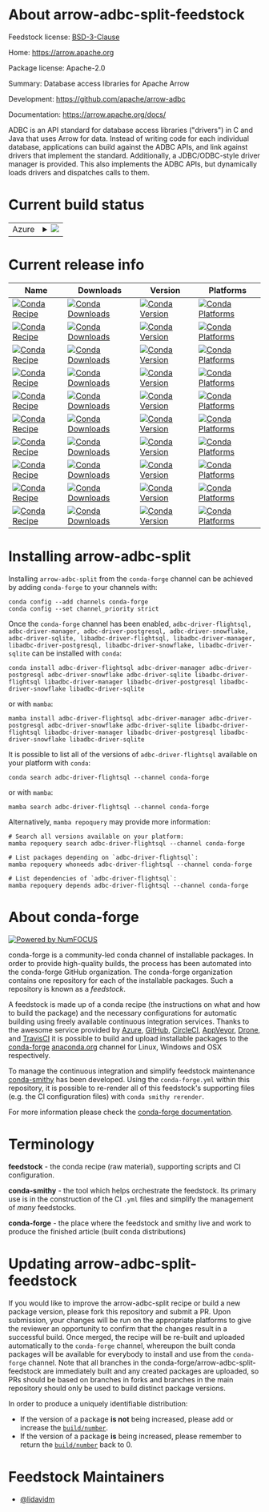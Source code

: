 About arrow-adbc-split-feedstock
================================

Feedstock license: [BSD-3-Clause](https://github.com/conda-forge/arrow-adbc-split-feedstock/blob/main/LICENSE.txt)

Home: https://arrow.apache.org

Package license: Apache-2.0

Summary: Database access libraries for Apache Arrow

Development: https://github.com/apache/arrow-adbc

Documentation: https://arrow.apache.org/docs/

ADBC is an API standard for database access libraries ("drivers")
in C and Java that uses Arrow for data. Instead of writing code
for each individual database, applications can build against the
ADBC APIs, and link against drivers that implement the
standard. Additionally, a JDBC/ODBC-style driver manager is
provided. This also implements the ADBC APIs, but dynamically
loads drivers and dispatches calls to them.


Current build status
====================


<table>
    
  <tr>
    <td>Azure</td>
    <td>
      <details>
        <summary>
          <a href="https://dev.azure.com/conda-forge/feedstock-builds/_build/latest?definitionId=18715&branchName=main">
            <img src="https://dev.azure.com/conda-forge/feedstock-builds/_apis/build/status/arrow-adbc-split-feedstock?branchName=main">
          </a>
        </summary>
        <table>
          <thead><tr><th>Variant</th><th>Status</th></tr></thead>
          <tbody><tr>
              <td>linux_64_python3.10.____cpython</td>
              <td>
                <a href="https://dev.azure.com/conda-forge/feedstock-builds/_build/latest?definitionId=18715&branchName=main">
                  <img src="https://dev.azure.com/conda-forge/feedstock-builds/_apis/build/status/arrow-adbc-split-feedstock?branchName=main&jobName=linux&configuration=linux%20linux_64_python3.10.____cpython" alt="variant">
                </a>
              </td>
            </tr><tr>
              <td>linux_64_python3.11.____cpython</td>
              <td>
                <a href="https://dev.azure.com/conda-forge/feedstock-builds/_build/latest?definitionId=18715&branchName=main">
                  <img src="https://dev.azure.com/conda-forge/feedstock-builds/_apis/build/status/arrow-adbc-split-feedstock?branchName=main&jobName=linux&configuration=linux%20linux_64_python3.11.____cpython" alt="variant">
                </a>
              </td>
            </tr><tr>
              <td>linux_64_python3.12.____cpython</td>
              <td>
                <a href="https://dev.azure.com/conda-forge/feedstock-builds/_build/latest?definitionId=18715&branchName=main">
                  <img src="https://dev.azure.com/conda-forge/feedstock-builds/_apis/build/status/arrow-adbc-split-feedstock?branchName=main&jobName=linux&configuration=linux%20linux_64_python3.12.____cpython" alt="variant">
                </a>
              </td>
            </tr><tr>
              <td>linux_64_python3.9.____cpython</td>
              <td>
                <a href="https://dev.azure.com/conda-forge/feedstock-builds/_build/latest?definitionId=18715&branchName=main">
                  <img src="https://dev.azure.com/conda-forge/feedstock-builds/_apis/build/status/arrow-adbc-split-feedstock?branchName=main&jobName=linux&configuration=linux%20linux_64_python3.9.____cpython" alt="variant">
                </a>
              </td>
            </tr><tr>
              <td>linux_aarch64_python3.10.____cpython</td>
              <td>
                <a href="https://dev.azure.com/conda-forge/feedstock-builds/_build/latest?definitionId=18715&branchName=main">
                  <img src="https://dev.azure.com/conda-forge/feedstock-builds/_apis/build/status/arrow-adbc-split-feedstock?branchName=main&jobName=linux&configuration=linux%20linux_aarch64_python3.10.____cpython" alt="variant">
                </a>
              </td>
            </tr><tr>
              <td>linux_aarch64_python3.11.____cpython</td>
              <td>
                <a href="https://dev.azure.com/conda-forge/feedstock-builds/_build/latest?definitionId=18715&branchName=main">
                  <img src="https://dev.azure.com/conda-forge/feedstock-builds/_apis/build/status/arrow-adbc-split-feedstock?branchName=main&jobName=linux&configuration=linux%20linux_aarch64_python3.11.____cpython" alt="variant">
                </a>
              </td>
            </tr><tr>
              <td>linux_aarch64_python3.12.____cpython</td>
              <td>
                <a href="https://dev.azure.com/conda-forge/feedstock-builds/_build/latest?definitionId=18715&branchName=main">
                  <img src="https://dev.azure.com/conda-forge/feedstock-builds/_apis/build/status/arrow-adbc-split-feedstock?branchName=main&jobName=linux&configuration=linux%20linux_aarch64_python3.12.____cpython" alt="variant">
                </a>
              </td>
            </tr><tr>
              <td>linux_aarch64_python3.9.____cpython</td>
              <td>
                <a href="https://dev.azure.com/conda-forge/feedstock-builds/_build/latest?definitionId=18715&branchName=main">
                  <img src="https://dev.azure.com/conda-forge/feedstock-builds/_apis/build/status/arrow-adbc-split-feedstock?branchName=main&jobName=linux&configuration=linux%20linux_aarch64_python3.9.____cpython" alt="variant">
                </a>
              </td>
            </tr><tr>
              <td>osx_64_python3.10.____cpython</td>
              <td>
                <a href="https://dev.azure.com/conda-forge/feedstock-builds/_build/latest?definitionId=18715&branchName=main">
                  <img src="https://dev.azure.com/conda-forge/feedstock-builds/_apis/build/status/arrow-adbc-split-feedstock?branchName=main&jobName=osx&configuration=osx%20osx_64_python3.10.____cpython" alt="variant">
                </a>
              </td>
            </tr><tr>
              <td>osx_64_python3.11.____cpython</td>
              <td>
                <a href="https://dev.azure.com/conda-forge/feedstock-builds/_build/latest?definitionId=18715&branchName=main">
                  <img src="https://dev.azure.com/conda-forge/feedstock-builds/_apis/build/status/arrow-adbc-split-feedstock?branchName=main&jobName=osx&configuration=osx%20osx_64_python3.11.____cpython" alt="variant">
                </a>
              </td>
            </tr><tr>
              <td>osx_64_python3.12.____cpython</td>
              <td>
                <a href="https://dev.azure.com/conda-forge/feedstock-builds/_build/latest?definitionId=18715&branchName=main">
                  <img src="https://dev.azure.com/conda-forge/feedstock-builds/_apis/build/status/arrow-adbc-split-feedstock?branchName=main&jobName=osx&configuration=osx%20osx_64_python3.12.____cpython" alt="variant">
                </a>
              </td>
            </tr><tr>
              <td>osx_64_python3.9.____cpython</td>
              <td>
                <a href="https://dev.azure.com/conda-forge/feedstock-builds/_build/latest?definitionId=18715&branchName=main">
                  <img src="https://dev.azure.com/conda-forge/feedstock-builds/_apis/build/status/arrow-adbc-split-feedstock?branchName=main&jobName=osx&configuration=osx%20osx_64_python3.9.____cpython" alt="variant">
                </a>
              </td>
            </tr><tr>
              <td>osx_arm64_python3.10.____cpython</td>
              <td>
                <a href="https://dev.azure.com/conda-forge/feedstock-builds/_build/latest?definitionId=18715&branchName=main">
                  <img src="https://dev.azure.com/conda-forge/feedstock-builds/_apis/build/status/arrow-adbc-split-feedstock?branchName=main&jobName=osx&configuration=osx%20osx_arm64_python3.10.____cpython" alt="variant">
                </a>
              </td>
            </tr><tr>
              <td>osx_arm64_python3.11.____cpython</td>
              <td>
                <a href="https://dev.azure.com/conda-forge/feedstock-builds/_build/latest?definitionId=18715&branchName=main">
                  <img src="https://dev.azure.com/conda-forge/feedstock-builds/_apis/build/status/arrow-adbc-split-feedstock?branchName=main&jobName=osx&configuration=osx%20osx_arm64_python3.11.____cpython" alt="variant">
                </a>
              </td>
            </tr><tr>
              <td>osx_arm64_python3.12.____cpython</td>
              <td>
                <a href="https://dev.azure.com/conda-forge/feedstock-builds/_build/latest?definitionId=18715&branchName=main">
                  <img src="https://dev.azure.com/conda-forge/feedstock-builds/_apis/build/status/arrow-adbc-split-feedstock?branchName=main&jobName=osx&configuration=osx%20osx_arm64_python3.12.____cpython" alt="variant">
                </a>
              </td>
            </tr><tr>
              <td>osx_arm64_python3.9.____cpython</td>
              <td>
                <a href="https://dev.azure.com/conda-forge/feedstock-builds/_build/latest?definitionId=18715&branchName=main">
                  <img src="https://dev.azure.com/conda-forge/feedstock-builds/_apis/build/status/arrow-adbc-split-feedstock?branchName=main&jobName=osx&configuration=osx%20osx_arm64_python3.9.____cpython" alt="variant">
                </a>
              </td>
            </tr>
          </tbody>
        </table>
      </details>
    </td>
  </tr>
</table>

Current release info
====================

| Name | Downloads | Version | Platforms |
| --- | --- | --- | --- |
| [![Conda Recipe](https://img.shields.io/badge/recipe-adbc--driver--flightsql-green.svg)](https://anaconda.org/conda-forge/adbc-driver-flightsql) | [![Conda Downloads](https://img.shields.io/conda/dn/conda-forge/adbc-driver-flightsql.svg)](https://anaconda.org/conda-forge/adbc-driver-flightsql) | [![Conda Version](https://img.shields.io/conda/vn/conda-forge/adbc-driver-flightsql.svg)](https://anaconda.org/conda-forge/adbc-driver-flightsql) | [![Conda Platforms](https://img.shields.io/conda/pn/conda-forge/adbc-driver-flightsql.svg)](https://anaconda.org/conda-forge/adbc-driver-flightsql) |
| [![Conda Recipe](https://img.shields.io/badge/recipe-adbc--driver--manager-green.svg)](https://anaconda.org/conda-forge/adbc-driver-manager) | [![Conda Downloads](https://img.shields.io/conda/dn/conda-forge/adbc-driver-manager.svg)](https://anaconda.org/conda-forge/adbc-driver-manager) | [![Conda Version](https://img.shields.io/conda/vn/conda-forge/adbc-driver-manager.svg)](https://anaconda.org/conda-forge/adbc-driver-manager) | [![Conda Platforms](https://img.shields.io/conda/pn/conda-forge/adbc-driver-manager.svg)](https://anaconda.org/conda-forge/adbc-driver-manager) |
| [![Conda Recipe](https://img.shields.io/badge/recipe-adbc--driver--postgresql-green.svg)](https://anaconda.org/conda-forge/adbc-driver-postgresql) | [![Conda Downloads](https://img.shields.io/conda/dn/conda-forge/adbc-driver-postgresql.svg)](https://anaconda.org/conda-forge/adbc-driver-postgresql) | [![Conda Version](https://img.shields.io/conda/vn/conda-forge/adbc-driver-postgresql.svg)](https://anaconda.org/conda-forge/adbc-driver-postgresql) | [![Conda Platforms](https://img.shields.io/conda/pn/conda-forge/adbc-driver-postgresql.svg)](https://anaconda.org/conda-forge/adbc-driver-postgresql) |
| [![Conda Recipe](https://img.shields.io/badge/recipe-adbc--driver--snowflake-green.svg)](https://anaconda.org/conda-forge/adbc-driver-snowflake) | [![Conda Downloads](https://img.shields.io/conda/dn/conda-forge/adbc-driver-snowflake.svg)](https://anaconda.org/conda-forge/adbc-driver-snowflake) | [![Conda Version](https://img.shields.io/conda/vn/conda-forge/adbc-driver-snowflake.svg)](https://anaconda.org/conda-forge/adbc-driver-snowflake) | [![Conda Platforms](https://img.shields.io/conda/pn/conda-forge/adbc-driver-snowflake.svg)](https://anaconda.org/conda-forge/adbc-driver-snowflake) |
| [![Conda Recipe](https://img.shields.io/badge/recipe-adbc--driver--sqlite-green.svg)](https://anaconda.org/conda-forge/adbc-driver-sqlite) | [![Conda Downloads](https://img.shields.io/conda/dn/conda-forge/adbc-driver-sqlite.svg)](https://anaconda.org/conda-forge/adbc-driver-sqlite) | [![Conda Version](https://img.shields.io/conda/vn/conda-forge/adbc-driver-sqlite.svg)](https://anaconda.org/conda-forge/adbc-driver-sqlite) | [![Conda Platforms](https://img.shields.io/conda/pn/conda-forge/adbc-driver-sqlite.svg)](https://anaconda.org/conda-forge/adbc-driver-sqlite) |
| [![Conda Recipe](https://img.shields.io/badge/recipe-libadbc--driver--flightsql-green.svg)](https://anaconda.org/conda-forge/libadbc-driver-flightsql) | [![Conda Downloads](https://img.shields.io/conda/dn/conda-forge/libadbc-driver-flightsql.svg)](https://anaconda.org/conda-forge/libadbc-driver-flightsql) | [![Conda Version](https://img.shields.io/conda/vn/conda-forge/libadbc-driver-flightsql.svg)](https://anaconda.org/conda-forge/libadbc-driver-flightsql) | [![Conda Platforms](https://img.shields.io/conda/pn/conda-forge/libadbc-driver-flightsql.svg)](https://anaconda.org/conda-forge/libadbc-driver-flightsql) |
| [![Conda Recipe](https://img.shields.io/badge/recipe-libadbc--driver--manager-green.svg)](https://anaconda.org/conda-forge/libadbc-driver-manager) | [![Conda Downloads](https://img.shields.io/conda/dn/conda-forge/libadbc-driver-manager.svg)](https://anaconda.org/conda-forge/libadbc-driver-manager) | [![Conda Version](https://img.shields.io/conda/vn/conda-forge/libadbc-driver-manager.svg)](https://anaconda.org/conda-forge/libadbc-driver-manager) | [![Conda Platforms](https://img.shields.io/conda/pn/conda-forge/libadbc-driver-manager.svg)](https://anaconda.org/conda-forge/libadbc-driver-manager) |
| [![Conda Recipe](https://img.shields.io/badge/recipe-libadbc--driver--postgresql-green.svg)](https://anaconda.org/conda-forge/libadbc-driver-postgresql) | [![Conda Downloads](https://img.shields.io/conda/dn/conda-forge/libadbc-driver-postgresql.svg)](https://anaconda.org/conda-forge/libadbc-driver-postgresql) | [![Conda Version](https://img.shields.io/conda/vn/conda-forge/libadbc-driver-postgresql.svg)](https://anaconda.org/conda-forge/libadbc-driver-postgresql) | [![Conda Platforms](https://img.shields.io/conda/pn/conda-forge/libadbc-driver-postgresql.svg)](https://anaconda.org/conda-forge/libadbc-driver-postgresql) |
| [![Conda Recipe](https://img.shields.io/badge/recipe-libadbc--driver--snowflake-green.svg)](https://anaconda.org/conda-forge/libadbc-driver-snowflake) | [![Conda Downloads](https://img.shields.io/conda/dn/conda-forge/libadbc-driver-snowflake.svg)](https://anaconda.org/conda-forge/libadbc-driver-snowflake) | [![Conda Version](https://img.shields.io/conda/vn/conda-forge/libadbc-driver-snowflake.svg)](https://anaconda.org/conda-forge/libadbc-driver-snowflake) | [![Conda Platforms](https://img.shields.io/conda/pn/conda-forge/libadbc-driver-snowflake.svg)](https://anaconda.org/conda-forge/libadbc-driver-snowflake) |
| [![Conda Recipe](https://img.shields.io/badge/recipe-libadbc--driver--sqlite-green.svg)](https://anaconda.org/conda-forge/libadbc-driver-sqlite) | [![Conda Downloads](https://img.shields.io/conda/dn/conda-forge/libadbc-driver-sqlite.svg)](https://anaconda.org/conda-forge/libadbc-driver-sqlite) | [![Conda Version](https://img.shields.io/conda/vn/conda-forge/libadbc-driver-sqlite.svg)](https://anaconda.org/conda-forge/libadbc-driver-sqlite) | [![Conda Platforms](https://img.shields.io/conda/pn/conda-forge/libadbc-driver-sqlite.svg)](https://anaconda.org/conda-forge/libadbc-driver-sqlite) |

Installing arrow-adbc-split
===========================

Installing `arrow-adbc-split` from the `conda-forge` channel can be achieved by adding `conda-forge` to your channels with:

```
conda config --add channels conda-forge
conda config --set channel_priority strict
```

Once the `conda-forge` channel has been enabled, `adbc-driver-flightsql, adbc-driver-manager, adbc-driver-postgresql, adbc-driver-snowflake, adbc-driver-sqlite, libadbc-driver-flightsql, libadbc-driver-manager, libadbc-driver-postgresql, libadbc-driver-snowflake, libadbc-driver-sqlite` can be installed with `conda`:

```
conda install adbc-driver-flightsql adbc-driver-manager adbc-driver-postgresql adbc-driver-snowflake adbc-driver-sqlite libadbc-driver-flightsql libadbc-driver-manager libadbc-driver-postgresql libadbc-driver-snowflake libadbc-driver-sqlite
```

or with `mamba`:

```
mamba install adbc-driver-flightsql adbc-driver-manager adbc-driver-postgresql adbc-driver-snowflake adbc-driver-sqlite libadbc-driver-flightsql libadbc-driver-manager libadbc-driver-postgresql libadbc-driver-snowflake libadbc-driver-sqlite
```

It is possible to list all of the versions of `adbc-driver-flightsql` available on your platform with `conda`:

```
conda search adbc-driver-flightsql --channel conda-forge
```

or with `mamba`:

```
mamba search adbc-driver-flightsql --channel conda-forge
```

Alternatively, `mamba repoquery` may provide more information:

```
# Search all versions available on your platform:
mamba repoquery search adbc-driver-flightsql --channel conda-forge

# List packages depending on `adbc-driver-flightsql`:
mamba repoquery whoneeds adbc-driver-flightsql --channel conda-forge

# List dependencies of `adbc-driver-flightsql`:
mamba repoquery depends adbc-driver-flightsql --channel conda-forge
```


About conda-forge
=================

[![Powered by
NumFOCUS](https://img.shields.io/badge/powered%20by-NumFOCUS-orange.svg?style=flat&colorA=E1523D&colorB=007D8A)](https://numfocus.org)

conda-forge is a community-led conda channel of installable packages.
In order to provide high-quality builds, the process has been automated into the
conda-forge GitHub organization. The conda-forge organization contains one repository
for each of the installable packages. Such a repository is known as a *feedstock*.

A feedstock is made up of a conda recipe (the instructions on what and how to build
the package) and the necessary configurations for automatic building using freely
available continuous integration services. Thanks to the awesome service provided by
[Azure](https://azure.microsoft.com/en-us/services/devops/), [GitHub](https://github.com/),
[CircleCI](https://circleci.com/), [AppVeyor](https://www.appveyor.com/),
[Drone](https://cloud.drone.io/welcome), and [TravisCI](https://travis-ci.com/)
it is possible to build and upload installable packages to the
[conda-forge](https://anaconda.org/conda-forge) [anaconda.org](https://anaconda.org/)
channel for Linux, Windows and OSX respectively.

To manage the continuous integration and simplify feedstock maintenance
[conda-smithy](https://github.com/conda-forge/conda-smithy) has been developed.
Using the ``conda-forge.yml`` within this repository, it is possible to re-render all of
this feedstock's supporting files (e.g. the CI configuration files) with ``conda smithy rerender``.

For more information please check the [conda-forge documentation](https://conda-forge.org/docs/).

Terminology
===========

**feedstock** - the conda recipe (raw material), supporting scripts and CI configuration.

**conda-smithy** - the tool which helps orchestrate the feedstock.
                   Its primary use is in the construction of the CI ``.yml`` files
                   and simplify the management of *many* feedstocks.

**conda-forge** - the place where the feedstock and smithy live and work to
                  produce the finished article (built conda distributions)


Updating arrow-adbc-split-feedstock
===================================

If you would like to improve the arrow-adbc-split recipe or build a new
package version, please fork this repository and submit a PR. Upon submission,
your changes will be run on the appropriate platforms to give the reviewer an
opportunity to confirm that the changes result in a successful build. Once
merged, the recipe will be re-built and uploaded automatically to the
`conda-forge` channel, whereupon the built conda packages will be available for
everybody to install and use from the `conda-forge` channel.
Note that all branches in the conda-forge/arrow-adbc-split-feedstock are
immediately built and any created packages are uploaded, so PRs should be based
on branches in forks and branches in the main repository should only be used to
build distinct package versions.

In order to produce a uniquely identifiable distribution:
 * If the version of a package **is not** being increased, please add or increase
   the [``build/number``](https://docs.conda.io/projects/conda-build/en/latest/resources/define-metadata.html#build-number-and-string).
 * If the version of a package **is** being increased, please remember to return
   the [``build/number``](https://docs.conda.io/projects/conda-build/en/latest/resources/define-metadata.html#build-number-and-string)
   back to 0.

Feedstock Maintainers
=====================

* [@lidavidm](https://github.com/lidavidm/)

